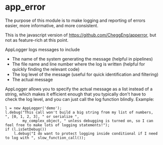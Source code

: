 # app_error

The purpose of this module is to make logging and reporting of errors easier, more informative, and more consistent.

This is the javascript version of https://github.com/CheggEng/apperror, but not as feature-rich at this point.

AppLogger logs messages to include

* The name of the system generating the message (helpful in pipelines)
* The file name and line number where the log is written (helpful for quickly finding the relevant code)
* The log level of the message (useful for quick identification and filtering)
* The actual message

AppLogger allows you to specify the actual message as a list instead of a string, which makes it efficient enough that you typically don't have to check the log level, and you can just call the log function blindly. Example:

```
l = new AppLogger('demo');
l.debug("This call won't build a big string from my list of numbers, ", [0, 1, 2, 3], " or serialize ",
        my_complex_object, " unless debugging is turned on, so I can feel free to make lots of logging statements!");
if (l.isSetDebug())
    l.debug("I do want to protect logging inside conditional if I need to log with ", slow_function_call());
```

